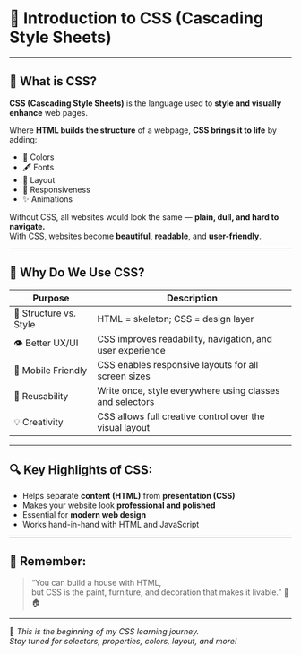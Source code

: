 # 🎨 Introduction to CSS (Cascading Style Sheets)

---

## 📌 What is CSS?

**CSS (Cascading Style Sheets)** is the language used to **style and visually enhance** web pages.

Where **HTML builds the structure** of a webpage, **CSS brings it to life** by adding:

- 🎨 Colors  
- 🖋 Fonts  
- 📐 Layout  
- 📱 Responsiveness  
- ✨ Animations

Without CSS, all websites would look the same — **plain, dull, and hard to navigate.**  
With CSS, websites become **beautiful**, **readable**, and **user-friendly**.

---

## 🎯 Why Do We Use CSS?

| Purpose              | Description                                                |
|----------------------|------------------------------------------------------------|
| 🧱 Structure vs. Style | HTML = skeleton; CSS = design layer                      |
| 👁 Better UX/UI       | CSS improves readability, navigation, and user experience |
| 📱 Mobile Friendly    | CSS enables responsive layouts for all screen sizes        |
| 🔄 Reusability        | Write once, style everywhere using classes and selectors   |
| 💡 Creativity         | CSS allows full creative control over the visual layout    |

---

## 🔍 Key Highlights of CSS:

- Helps separate **content (HTML)** from **presentation (CSS)**
- Makes your website look **professional and polished**
- Essential for **modern web design**
- Works hand-in-hand with HTML and JavaScript

---

## 🧠 Remember:

> “You can build a house with HTML,  
> but CSS is the paint, furniture, and decoration that makes it livable.” 🎨🏠

---

📅 _This is the beginning of my CSS learning journey._  
_Stay tuned for selectors, properties, colors, layout, and more!_

